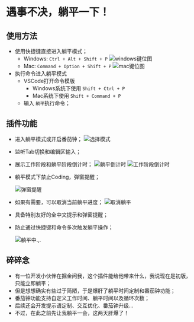 # 遇事不决，躺平一下！

## 使用方法
- 使用快捷键直接进入躺平模式；
  - Windows: `Ctrl + Alt + Shift + P`
![windows键位图](https://p3-juejin.byteimg.com/tos-cn-i-k3u1fbpfcp/450386d0f296422b8d22076c7a5f4229~tplv-k3u1fbpfcp-jj-mark:0:0:0:0:q75.image#?w=3368&h=1132&s=3229678&e=png&b=212525)
  - Mac: `Command + Option + Shift + P`
![mac键位图](https://p9-juejin.byteimg.com/tos-cn-i-k3u1fbpfcp/669431a1aec64b94ba5e790264a633a3~tplv-k3u1fbpfcp-jj-mark:0:0:0:0:q75.image#?w=2196&h=850&s=205036&e=png&b=1f2125)
- 执行命令进入躺平模式
  - VSCode打开命令模版
    - Windows系统下使用 `Shift + Ctrl + P`
    - Mac系统下使用 `Shift + Command + P`
  - 输入 `躺平`执行命令；

## 插件功能

- 进入躺平模式或开启番茄钟；
![选择模式](https://p1-juejin.byteimg.com/tos-cn-i-k3u1fbpfcp/ca78a91a3a07466c8eff6f7d024481dd~tplv-k3u1fbpfcp-jj-mark:3024:0:0:0:q75.awebp#?w=599&h=92&s=3891&e=png&b=fefefe)
- 监听Tab切换和编辑区输入；
- 展示工作阶段和躺平阶段倒计时；
![躺平倒计时](https://p1-juejin.byteimg.com/tos-cn-i-k3u1fbpfcp/5e5732faf81c4346a3d020f2d7ee648f~tplv-k3u1fbpfcp-jj-mark:0:0:0:0:q75.image#?w=452&h=85&s=8267&e=png&b=fefefe)
![工作阶段倒计时](https://p3-juejin.byteimg.com/tos-cn-i-k3u1fbpfcp/5120ea6ca0cc4db2975d07ce0deb5d8d~tplv-k3u1fbpfcp-jj-mark:0:0:0:0:q75.image#?w=451&h=102&s=14046&e=png&b=fbfbfb)
- 躺平模式下禁止Coding，弹窗提醒；

  ![弹窗提醒](https://p9-juejin.byteimg.com/tos-cn-i-k3u1fbpfcp/7f13d44519bf4ed8b693dec9616197a9~tplv-k3u1fbpfcp-jj-mark:0:0:0:0:q75.image#?w=260&h=180&s=11092&e=png&b=e4e4e4)
- 如果有需要，可以取消当前躺平进度；
![取消躺平](https://p3-juejin.byteimg.com/tos-cn-i-k3u1fbpfcp/6a245c3ef6624f0087331bcd34bd349e~tplv-k3u1fbpfcp-jj-mark:0:0:0:0:q75.image#?w=452&h=86&s=9970&e=png&b=fefefe)
- 具备特别友好的全中文提示和弹窗提醒；
- 防止通过快捷键和命令多次触发躺平操作；

  ![躺平中.,.](https://p9-juejin.byteimg.com/tos-cn-i-k3u1fbpfcp/a10df556cf624c21b25c3d9c909338e3~tplv-k3u1fbpfcp-jj-mark:0:0:0:0:q75.image#?w=260&h=180&s=9549&e=png&b=e4e4e4)

## 碎碎念

- 有一位开发小伙伴在掘金问我，这个插件能给他带来什么，我说现在是初版，只能立即躺平；
- 但是想想确实有些过于简陋，于是爆肝了躺平时间定制和番茄钟功能；
- 番茄钟功能支持自定义工作时间、躺平时间以及循环次数；
- 后续还会开发提示语定制、交互优化、番茄钟升级...
- 不过，在此之前先让我躺平一会，这两天肝爆了！